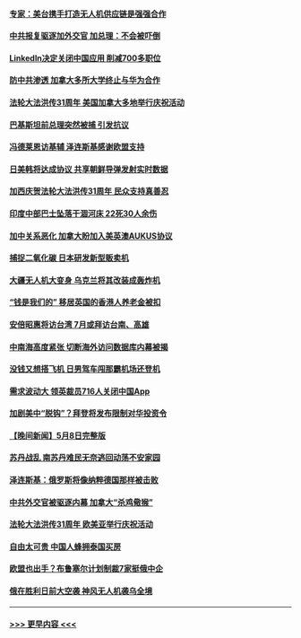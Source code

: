 #### [专家：美台携手打造无人机供应链是强强合作](../pages/prog202/a103708280.md?t=05100643) 
#### [中共报复驱逐加外交官 加总理：不会被吓倒](../pages/prog202/a103708243.md?t=05100643) 
#### [LinkedIn决定关闭中国应用 削减700多职位](../pages/prog202/a103708226.md?t=05100643) 
#### [防中共渗透 加拿大多所大学终止与华为合作](../pages/prog202/a103708173.md?t=05100643) 
#### [法轮大法洪传31周年 美国加拿大多地举行庆祝活动](../pages/prog202/a103708171.md?t=05100643) 
#### [巴基斯坦前总理突然被捕 引发抗议](../pages/prog202/a103708169.md?t=05100643) 
#### [冯德莱恩访基辅 泽连斯基感谢欧盟支持](../pages/prog202/a103708168.md?t=05100643) 
#### [日美韩将达成协议 共享朝鲜导弹发射实时数据](../pages/prog202/a103708167.md?t=05100643) 
#### [加西庆贺法轮大法洪传31周年 民众支持真善忍](../pages/prog202/a103708146.md?t=05100643) 
#### [印度中部巴士坠落干涸河床 22死30人余伤](../pages/prog202/a103708023.md?t=05100643) 
#### [加中关系恶化 加拿大盼加入美英澳AUKUS协议](../pages/prog202/a103707955.md?t=05100643) 
#### [捕捉二氧化碳 日本研发新型贩卖机](../pages/prog202/a103707979.md?t=05100643) 
#### [大疆无人机大变身 乌克兰将其改装成轰炸机](../pages/prog202/a103707946.md?t=05100643) 
#### [“钱是我们的” 移居英国的香港人养老金被扣](../pages/prog202/a103707950.md?t=05100643) 
#### [安倍昭惠将访台湾 7月或拜访台南、高雄](../pages/prog202/a103707941.md?t=05100643) 
#### [中南海高度紧张 切断海外访问数据库内幕被揭](../pages/prog202/a103707914.md?t=05100643) 
#### [没钱又想搭飞机 日男驾车闯那霸机场还登机](../pages/prog202/a103707911.md?t=05100643) 
#### [需求波动大 领英裁员716人关闭中国App](../pages/prog202/a103707908.md?t=05100643) 
#### [加剧美中“脱钩”？拜登将发布限制对华投资令](../pages/prog202/a103707901.md?t=05100643) 
#### [【晚间新闻】5月8日完整版](../pages/prog202/a103707733.md?t=05100643) 
#### [苏丹战乱 南苏丹难民无奈逃回动荡不安家园](../pages/prog202/a103707810.md?t=05100643) 
#### [泽连斯基：俄罗斯将像纳粹德国那样被击败](../pages/prog202/a103707745.md?t=05100643) 
#### [中共外交官被驱逐内幕 加拿大“杀鸡儆猴”](../pages/prog202/a103707706.md?t=05100643) 
#### [法轮大法洪传31周年 欧美亚举行庆祝活动](../pages/prog202/a103707443.md?t=05100643) 
#### [自由太可贵 中国人蜂拥泰国买房](../pages/prog202/a103707647.md?t=05100643) 
#### [欧盟也出手？布鲁塞尔计划制裁7家挺俄中企](../pages/prog202/a103707628.md?t=05100643) 
#### [俄在胜利日前大空袭 神风无人机袭乌全境](../pages/prog202/a103707631.md?t=05100643) 

----
#### [ >>> 更早内容 <<< ](../indexes/prog202-earlier.md)
